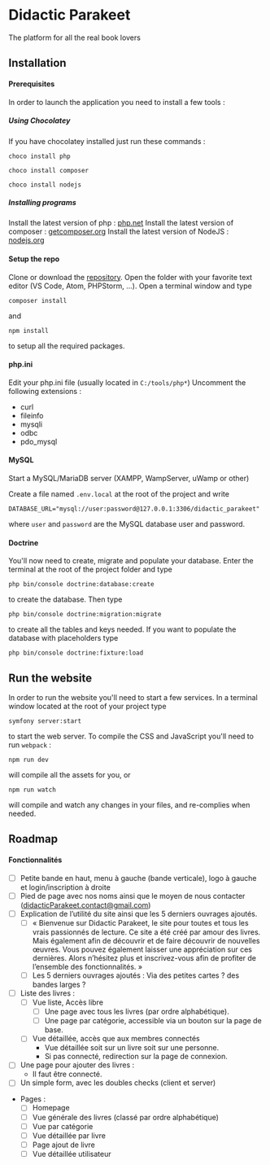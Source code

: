 # Didactic Parakeet
The platform for all the real book lovers

## Installation
#### Prerequisites
In order to launch the application you need to install a few tools :

##### Using Chocolatey
If you have chocolatey installed just run these commands :
```
choco install php
```
```
choco install composer
```
```
choco install nodejs
```
##### Installing programs
Install the latest version of php : [php.net](https://www.php.net/downloads.php)
Install the latest version of composer : [getcomposer.org](https://getcomposer.org/download/)
Install the latest version of NodeJS : [nodejs.org](https://nodejs.org/en/download/)

#### Setup the repo
Clone or download the [repository](https://github.com/Lothindir/didactic-parakeet.git). Open the folder with your favorite text editor (VS Code, Atom, PHPStorm, ...).
Open a terminal window and type
```
composer install
```
and 
```
npm install
```
to setup all the required packages.

#### php.ini
Edit your php.ini file (usually located in ```C:/tools/php*```)
Uncomment the following extensions :
-   curl
-   fileinfo
-   mysqli
-   odbc
-   pdo_mysql

#### MySQL
Start a MySQL/MariaDB server (XAMPP, WampServer, uWamp or other)

Create a file named ```.env.local``` at the root of the project and write 
```
DATABASE_URL="mysql://user:password@127.0.0.1:3306/didactic_parakeet"
``` 
where ```user``` and ```password``` are the MySQL database user and password.

#### Doctrine
You'll now need to create, migrate and populate your database.
Enter the terminal at the root of the project folder and type 
```
php bin/console doctrine:database:create
``` 
to create the database.
Then type
```
php bin/console doctrine:migration:migrate
``` 
to create all the tables and keys needed.
If you want to populate the database with placeholders type
```
php bin/console doctrine:fixture:load
```

## Run the website
In order to run the website you'll need to start a few services.
In a terminal window located at the root of your project type
```
symfony server:start
```
to start the web server.
To compile the CSS and JavaScript you'll need to run `webpack` :
```
npm run dev
```
will compile all the assets for you, or
```
npm run watch
```
will compile and watch any changes in your files, and re-complies when needed.

## Roadmap
#### Fonctionnalités
- [ ]	Petite bande en haut, menu à gauche (bande verticale), logo à gauche et login/inscription à droite
- [ ]	Pied de page avec nos noms ainsi que le moyen de nous contacter (didacticParakeet.contact@gmail.com)
- [ ]	Explication de l’utilité du site ainsi que les 5 derniers ouvrages ajoutés.
    - [ ]	« Bienvenue sur Didactic Parakeet, le site pour toutes et tous les vrais passionnés de lecture. Ce site a été créé par amour des livres. Mais également afin de découvrir et de faire découvrir de nouvelles œuvres. Vous pouvez également laisser une appréciation sur ces dernières. Alors n’hésitez plus et inscrivez-vous afin de profiter de l’ensemble des fonctionnalités. »
    - [ ]	Les 5 derniers ouvrages ajoutés : Via des petites cartes ? des bandes larges ?
- [ ]	Liste des livres :
    - [ ]	Vue liste, Accès libre
        - [ ]	Une page avec tous les livres (par ordre alphabétique). 
        - [ ]	Une page par catégorie, accessible via un bouton sur la page de base.
    - [ ]	Vue détaillée, accès que aux membres connectés
        -	Vue détaillée soit sur un livre soit sur une personne.
        -	Si pas connecté, redirection sur la page de connexion.
- [ ]	Une page pour ajouter des livres :
    -    Il faut être connecté.
- [ ]	Un simple form, avec les doubles checks (client et server)
- Pages :
  -  [ ] Homepage
  -  [ ] Vue générale des livres (classé par ordre alphabétique)
  -  [ ] Vue par catégorie
  -  [ ] Vue détaillée par livre
  -  [ ] Page ajout de livre
  -  [ ] Vue détaillée utilisateur
